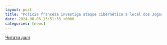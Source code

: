 ```yaml
---
layout: post
title: "Polícia francesa investiga ataque cibernético a local dos Jogos Olímpicos"
date: 2024-08-06 13:51:33 +0000
categories: [news]
---
```


[Читати далі](https://www.terra.com.br/esportes/jogos-olimpicos/policia-francesa-investiga-ataque-cibernetico-a-local-dos-jogos-olimpicos,95e672fb89caccfbf61067fd878042bevhsi7jxj.html)
